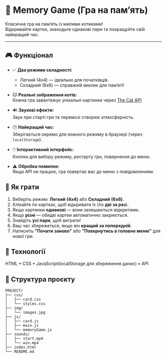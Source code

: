 # 🧠 Memory Game (Гра на пам’ять)

Класична гра на пам’ять із милими котиками!  
Відкривайте картки, знаходьте однакові пари та покращуйте свій найкращий час.

---

## 🎮 Функціонал

- ✅ **Два режими складності:**
  - Легкий (4x4) — ідеально для початківців.
  - Складний (6x6) — справжній виклик для пам’яті!
  
- 🐱 **Реальні зображення котів:**  
  Кожна гра завантажує унікальні картинки через [The Cat API](https://thecatapi.com/)

- 🔊 **Звукові ефекти:**  
  Звук при старті гри та перемозі створює атмосферність.

- 🕒 **Найкращий час:**  
  Зберігається окремо для кожного режиму в браузері (через `localStorage`).

- 🖱️ **Інтерактивний інтерфейс:**  
  Кнопки для вибору режиму, рестарту гри, повернення до меню.

- ⚠️ **Обробка помилок:**  
  Якщо API не працює, гра повертає вас до меню з повідомленням.

## 🧩 Як грати

1. Виберіть режим: **Легкий (4x4)** або **Складний (6x6)**.
2. Клікайте по картках, щоб відкривати їх (по **дві за раз**).
3. Якщо картинки **однакові** — вони залишаються відкритими.
4. Якщо **різні** — обидві картки автоматично закриються.
5. Знайдіть **усі пари**, щоб виграти!
6. Ваш час збережеться, якщо він **кращий за попередній**.
7. Натисніть **"Почати заново"** або **"Повернутись в головне меню"** для нової гри.


## 🧪 Технології

HTML • CSS • JavaScript(localStorage для збереження даних) • API 

## 📂 Структура проєкту

```
PROJECT/
├── css/
│   ├── card.css
│   └── styles.css
├── img/
│   └── images.jpg
├── js/
│   ├── card.js
│   ├── main.js
│   └── memoryGame.js
├── sounds/
│   ├── start.mp4
│   └── win.mp4
├── index.html
└── README.md
```
